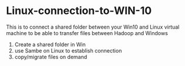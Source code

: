# Linux-connection-to-WIN-10

This is to connect a shared folder between your Win10 and Linux virtual machine to be able to transfer files between Hadoop and Windows 
1) Create a shared folder in Win
2) use Sambe on Linux to establish connection 
3) copy/migrate files on demand 
